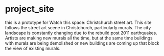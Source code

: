 # project_site
this is a prototype for Watch this space: Christchurch street art. This site follows the street art scene in Christchurch, particularly murals. The city landscape is constantly changing due to the rebuild post 2011 earthquakes. Artists are making new murals all the time, but at the same time buildings with murals are being demolished or new buildings are coming up that block the view of existing murals.
